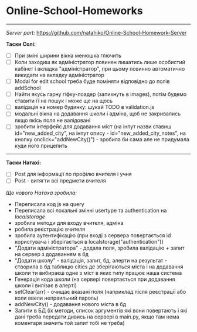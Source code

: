 # Online-School-Homeworks
---
*Server part:* https://github.com/natahiko/Online-School-Homework-Server

**Таски Солі:**
- [ ] При зміні ширини вікна менюшка глючить
- [ ] Коли заходиш як адміністратор повинен лишатись лише особистий кабінет і вкладка "адміністратор", при цьому повинно автоматично викидати на вкладку адміністратор
- [ ] Modal for edit school треба буде поміняти відповідно до полів addSchool
- [ ] Найти якусь гарну гіфку-лоадер (запихнуть в images), потім будемо ставити її на пошук і може ще на щось
- [ ] валідація на номер будинку: шукай TODO в validation.js
- [ ] модальні вікна на додавання школи і адміна, щоб не закривались якщо якісь поля не валідовані
- [ ] зробити інтерфейс для додавання міст (на інпут назви ставиш id="new_added_city", на інпут опису - id="new_added_city_notes", на кнопку onclick="addNewCity()") - зробила би сама але не придумала куди його прицепить
---

**Таски Натахі:**
- [ ] Post для інформації по профілю вчителя і учня
- [ ] Post - витягти всі предмети вчителя

*Що нового Натаха зробила:*
* Переписала код js на query
* Переписала всі локальні змінні usertype та authentication на *localstorage*
* зробила методи для входу вчителя, адміна
* робила реєстрацію вчителя
* зробила аутентифікацію (при вході з сервера повертається id користувача і зберігається в localstorage("authentication"))
* "Додати адміністратора" - додала поля, зробила валідацію + запит на сервер з додаванням в бд
* "Додати школу" - валідація, запит, бд, алерти на результат - створила в бд таблицю cities де зберігаються міста і на додавання школи ти вибираєш одне з міст в яких типу працює наша система
* Генерація кода школи (на сервері повертається при додавання школи і вилізає в алерті)
* setClear(arr) - очищає вказані поля (наприклад після реєстрації або коли ввели непрвильний пароль) 
*  addNewCity() - додавання нового міста в бд
* Запити в БД (їх методи, список аргументів які вони повертають і які дані треба передати дивись на сервері в main.py, якщо там нема коментаря значить той запит тобі не треба)

